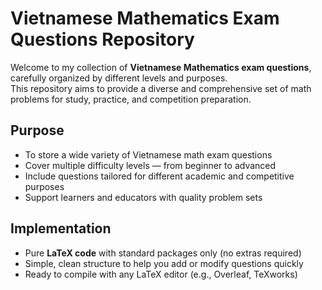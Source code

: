 # Vietnamese Mathematics Exam Questions Repository

Welcome to my collection of **Vietnamese Mathematics exam questions**, carefully organized by different levels and purposes.  
This repository aims to provide a diverse and comprehensive set of math problems for study, practice, and competition preparation.

## Purpose  
- To store a wide variety of Vietnamese math exam questions  
- Cover multiple difficulty levels — from beginner to advanced  
- Include questions tailored for different academic and competitive purposes  
- Support learners and educators with quality problem sets  

## Implementation  
- Pure **LaTeX code** with standard packages only (no extras required)  
- Simple, clean structure to help you add or modify questions quickly  
- Ready to compile with any LaTeX editor (e.g., Overleaf, TeXworks)   
